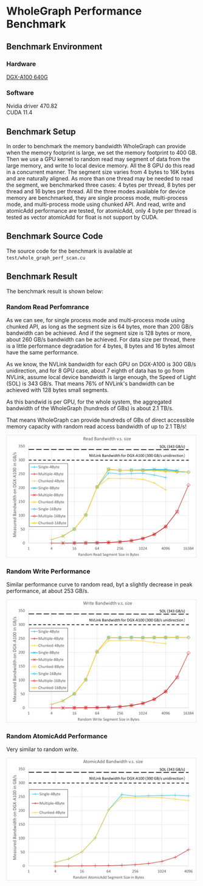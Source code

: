 # WholeGraph Performance Benchmark

## Benchmark Environment

### Hardware

[DGX-A100 640G](https://www.nvidia.com/en-us/data-center/dgx-a100/)

### Software

Nvidia driver 470.82  
CUDA 11.4

## Benchmark Setup

In order to benchmark the memory bandwidth WholeGraph can provide when the memory footprint is large, we set the memory footprint to 400 GB.
Then we use a GPU kernel to random read may segment of data from the large memory, and write to local device memory.
All the 8 GPU do this read in a concurrent manner.
The segment size varies from 4 bytes to 16K bytes and are naturally aligned.
As more than one thread may be needed to read the segment, we benchmarked three cases: 4 bytes per thread, 8 bytes per thread and 16 bytes per thread.
All the three modes available for device memory are benchmarked, they are single process mode, multi-process mode, and multi-process mode using chunked API.
And read, write and atomicAdd performance are tested, for atomicAdd, only 4 byte per thread is tested as vector atomicAdd for float is not support by CUDA.

## Benchmark Source Code

The source code for the benchmark is available at `test/whole_graph_perf_scan.cu`

## Benchmark Result

The benchmark result is shown below:

### Random Read Perfomrance 

As we can see, for single process mode and multi-process mode using chunked API, as long as the segment size is 64 bytes, more than 200 GB/s bandwidth can be achieved.
And if the segment size is 128 bytes or more, about 260 GB/s bandwidth can be achieved.
For data size per thread, there is a little performance degradation for 4 bytes, 8 bytes and 16 bytes almost have the same performance.

As we know, the NVLink bandwidth for each GPU on DGX-A100 is 300 GB/s unidirection, and for 8 GPU case, about 7 eighth of data has to go from NVLink, assume local device bandwidth is large enough, the Speed of Light (SOL) is 343 GB/s.
That means 76% of NVLink's bandwidth can be achieved with 128 bytes small segments.

As this bandwid is per GPU, for the whole system, the aggregated bandwidth of the WholeGraph (hundreds of GBs) is about 2.1 TB/s.

That means WholeGraph can provide hundreds of GBs of direct accessible memory capacity with random read access bandwidth of up to 2.1 TB/s!

<img src="imgs/whole_graph_read_perf.png" width="500">

### Random Write Performance

Similar performance curve to random read, byt a slightly decrease in peak performance, at about 253 GB/s.

<img src="imgs/whole_graph_write_perf.png" width="500">

### Random AtomicAdd Performance

Very similar to random write.

<img src="imgs/whole_graph_atomic_perf.png" width="500">
